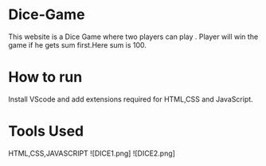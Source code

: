 # Dice-Game
This website is a Dice Game where two players can play . Player will win the game if he gets sum first.Here sum is 100.
# How to run
Install VScode and add extensions required for HTML,CSS and JavaScript.
# Tools Used
HTML,CSS,JAVASCRIPT
![DICE1.png]
![DICE2.png]
